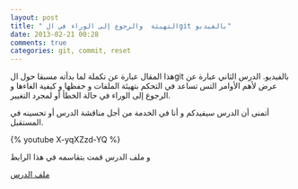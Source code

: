 ```yaml
---
layout: post
title: " التهيئة  والرجوع إلى الوراء في الgit بالفيديو"
date: 2013-02-21 00:28
comments: true
categories: git, commit, reset
---
```

هذا المقال عبارة  عن تكملة لما بدأته مسبقا حول الgit بالفيديو. الدرس الثاني عبارة عن عرض لأهم الأوامر التس تساعد في التحكم بتهيئة الملفات و حفظها و كيفية  الغاءها و الرجوع إلى الوراء في حالة الخطأ أو لمجرد التغيير.

أتمنى أن الدرس سيفيدكم و أنا في الخدمة من أجل مناقشة الدرس أو تحسينه في المستقبل.

{% youtube X-yqXZzd-YQ %}

و ملف الدرس قمت بتقاسمه في هذا الرابط 

[ملف الدرس ](http://fr.slideshare.net/tayebmerabti/git-cours-2-pdf)

